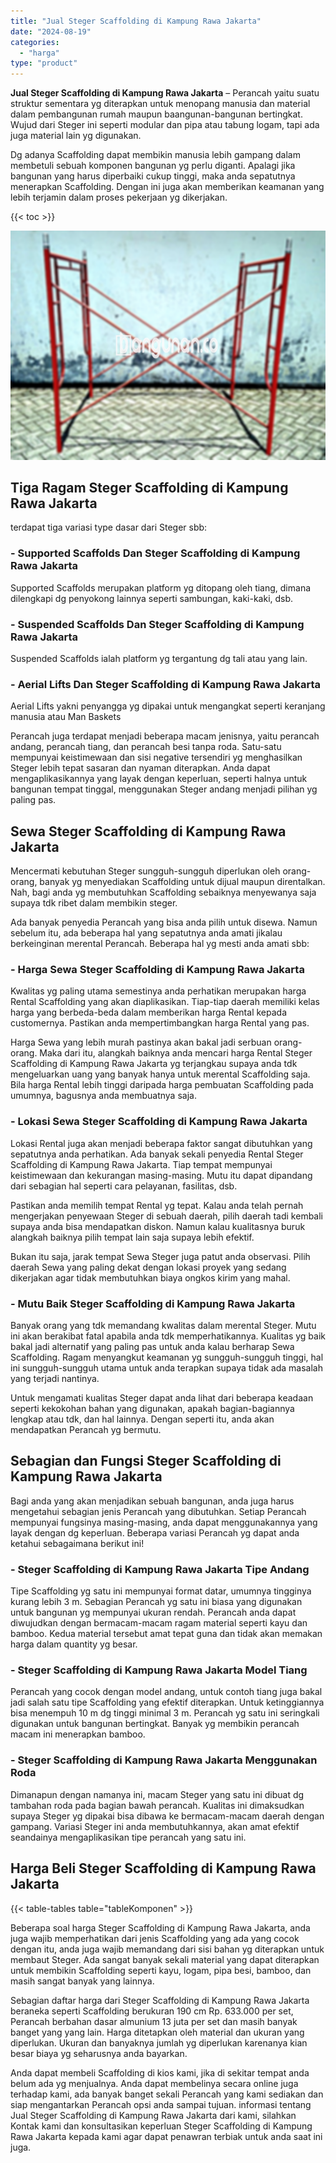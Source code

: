 ```yaml
---
title: "Jual Steger Scaffolding di Kampung Rawa Jakarta"
date: "2024-08-19"
categories: 
  - "harga"
type: "product"
---
```


**Jual Steger Scaffolding di Kampung Rawa Jakarta** – Perancah yaitu suatu struktur sementara yg diterapkan untuk menopang manusia dan material dalam pembangunan rumah maupun baangunan-bangunan bertingkat. Wujud dari Steger ini seperti modular dan pipa atau tabung logam, tapi ada juga material lain yg digunakan.

Dg adanya Scaffolding dapat membikin manusia lebih gampang dalam membetuli sebuah komponen bangunan yg perlu diganti. Apalagi jika bangunan yang harus diperbaiki cukup tinggi, maka anda sepatutnya menerapkan Scaffolding. Dengan ini juga akan memberikan keamanan yang lebih terjamin dalam proses pekerjaan yg dikerjakan.

{{< toc >}}

![Jual Steger Scaffolding di Kampung Rawa Jakarta](/images/sewa-scaffolding-steger-01.png)

## Tiga Ragam Steger Scaffolding di Kampung Rawa Jakarta

terdapat tiga variasi type dasar dari Steger sbb:

### \- Supported Scaffolds Dan Steger Scaffolding di Kampung Rawa Jakarta

Supported Scaffolds merupakan platform yg ditopang oleh tiang, dimana dilengkapi dg penyokong lainnya seperti sambungan, kaki-kaki, dsb.

### \- Suspended Scaffolds Dan Steger Scaffolding di Kampung Rawa Jakarta

Suspended Scaffolds ialah platform yg tergantung dg tali atau yang lain.

### \- Aerial Lifts Dan Steger Scaffolding di Kampung Rawa Jakarta

Aerial Lifts yakni penyangga yg dipakai untuk mengangkat seperti keranjang manusia atau Man Baskets

Perancah juga terdapat menjadi beberapa macam jenisnya, yaitu perancah andang, perancah tiang, dan perancah besi tanpa roda. Satu-satu mempunyai keistimewaan dan sisi negative tersendiri yg menghasilkan Steger lebih tepat sasaran dan nyaman diterapkan. Anda dapat mengaplikasikannya yang layak dengan keperluan, seperti halnya untuk bangunan tempat tinggal, menggunakan Steger andang menjadi pilihan yg paling pas.

## Sewa Steger Scaffolding di Kampung Rawa Jakarta

Mencermati kebutuhan Steger sungguh-sungguh diperlukan oleh orang-orang, banyak yg menyediakan Scaffolding untuk dijual maupun direntalkan. Nah, bagi anda yg membutuhkan Scaffolding sebaiknya menyewanya saja supaya tdk ribet dalam membikin steger.

Ada banyak penyedia Perancah yang bisa anda pilih untuk disewa. Namun sebelum itu, ada beberapa hal yang sepatutnya anda amati jikalau berkeinginan merental Perancah. Beberapa hal yg mesti anda amati sbb:

### \- Harga Sewa Steger Scaffolding di Kampung Rawa Jakarta

Kwalitas yg paling utama semestinya anda perhatikan merupakan harga Rental Scaffolding yang akan diaplikasikan. Tiap-tiap daerah memiliki kelas harga yang berbeda-beda dalam memberikan harga Rental kepada customernya. Pastikan anda mempertimbangkan harga Rental yang pas.

Harga Sewa yang lebih murah pastinya akan bakal jadi serbuan orang-orang. Maka dari itu, alangkah baiknya anda mencari harga Rental Steger Scaffolding di Kampung Rawa Jakarta yg terjangkau supaya anda tdk mengeluarkan uang yang banyak hanya untuk merental Scaffolding saja. Bila harga Rental lebih tinggi daripada harga pembuatan Scaffolding pada umumnya, bagusnya anda membuatnya saja.

### \- Lokasi Sewa Steger Scaffolding di Kampung Rawa Jakarta

Lokasi Rental juga akan menjadi beberapa faktor sangat dibutuhkan yang sepatutnya anda perhatikan. Ada banyak sekali penyedia Rental Steger Scaffolding di Kampung Rawa Jakarta. Tiap tempat mempunyai keistimewaan dan kekurangan masing-masing. Mutu itu dapat dipandang dari sebagian hal seperti cara pelayanan, fasilitas, dsb.

Pastikan anda memilih tempat Rental yg tepat. Kalau anda telah pernah mengerjakan penyewaan Steger di sebuah daerah, pilih daerah tadi kembali supaya anda bisa mendapatkan diskon. Namun kalau kualitasnya buruk alangkah baiknya pilih tempat lain saja supaya lebih efektif.

Bukan itu saja, jarak tempat Sewa Steger juga patut anda observasi. Pilih daerah Sewa yang paling dekat dengan lokasi proyek yang sedang dikerjakan agar tidak membutuhkan biaya ongkos kirim yang mahal.

### \- Mutu Baik Steger Scaffolding di Kampung Rawa Jakarta

Banyak orang yang tdk memandang kwalitas dalam merental Steger. Mutu ini akan berakibat fatal apabila anda tdk memperhatikannya. Kualitas yg baik bakal jadi alternatif yang paling pas untuk anda kalau berharap Sewa Scaffolding. Ragam menyangkut keamanan yg sungguh-sungguh tinggi, hal ini sungguh-sungguh utama untuk anda terapkan supaya tidak ada masalah yang terjadi nantinya.

Untuk mengamati kualitas Steger dapat anda lihat dari beberapa keadaan seperti kekokohan bahan yang digunakan, apakah bagian-bagiannya lengkap atau tdk, dan hal lainnya. Dengan seperti itu, anda akan mendapatkan Perancah yg bermutu.

## Sebagian dan Fungsi Steger Scaffolding di Kampung Rawa Jakarta

Bagi anda yang akan menjadikan sebuah bangunan, anda juga harus mengetahui sebagian jenis Perancah yang dibutuhkan. Setiap Perancah mempunyai fungsinya masing-masing, anda dapat menggunakannya yang layak dengan dg keperluan. Beberapa variasi Perancah yg dapat anda ketahui sebagaimana berikut ini!

### \- Steger Scaffolding di Kampung Rawa Jakarta Tipe Andang

Tipe Scaffolding yg satu ini mempunyai format datar, umumnya tingginya kurang lebih 3 m. Sebagian Perancah yg satu ini biasa yang digunakan untuk bangunan yg mempunyai ukuran rendah. Perancah anda dapat diwujudkan dengan bermacam-macam ragam material seperti kayu dan bamboo. Kedua material tersebut amat tepat guna dan tidak akan memakan harga dalam quantity yg besar.

### \- Steger Scaffolding di Kampung Rawa Jakarta Model Tiang

Perancah yang cocok dengan model andang, untuk contoh tiang juga bakal jadi salah satu tipe Scaffolding yang efektif diterapkan. Untuk ketinggiannya bisa menempuh 10 m dg tinggi minimal 3 m. Perancah yg satu ini seringkali digunakan untuk bangunan bertingkat. Banyak yg membikin perancah macam ini menerapkan bamboo.

### \- Steger Scaffolding di Kampung Rawa Jakarta Menggunakan Roda

Dimanapun dengan namanya ini, macam Steger yang satu ini dibuat dg tambahan roda pada bagian bawah perancah. Kualitas ini dimaksudkan supaya Steger yg dipakai bisa dibawa ke bermacam-macam daerah dengan gampang. Variasi Steger ini anda membutuhkannya, akan amat efektif seandainya mengaplikasikan tipe perancah yang satu ini.

## Harga Beli Steger Scaffolding di Kampung Rawa Jakarta

{{< table-tables table="tableKomponen" >}}

Beberapa soal harga Steger Scaffolding di Kampung Rawa Jakarta, anda juga wajib memperhatikan dari jenis Scaffolding yang ada yang cocok dengan itu, anda juga wajib memandang dari sisi bahan yg diterapkan untuk membaut Steger. Ada sangat banyak sekali material yang dapat diterapkan untuk membikin Scaffolding seperti kayu, logam, pipa besi, bamboo, dan masih sangat banyak yang lainnya.

Sebagian daftar harga dari Steger Scaffolding di Kampung Rawa Jakarta beraneka seperti Scaffolding berukuran 190 cm Rp. 633.000 per set, Perancah berbahan dasar almunium 13 juta per set dan masih banyak banget yang yang lain. Harga ditetapkan oleh material dan ukuran yang diperlukan. Ukuran dan banyaknya jumlah yg diperlukan karenanya kian besar biaya yg seharusnya anda bayarkan.

Anda dapat membeli Scaffolding di kios kami, jika di sekitar tempat anda belum ada yg menjualnya. Anda dapat membelinya secara online juga terhadap kami, ada banyak banget sekali Perancah yang kami sediakan dan siap mengantarkan Perancah opsi anda sampai tujuan. informasi tentang Jual Steger Scaffolding di Kampung Rawa Jakarta dari kami, silahkan Kontak kami dan konsultasikan keperluan Steger Scaffolding di Kampung Rawa Jakarta kepada kami agar dapat penawran terbiak untuk anda saat ini juga.
